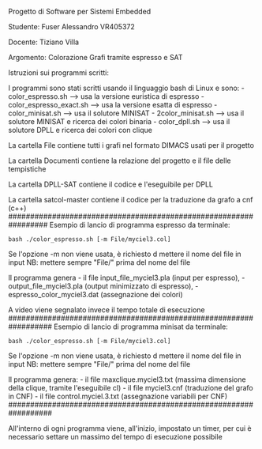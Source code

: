 Progetto di Software per Sistemi Embedded

Studente: Fuser Alessandro VR405372

Docente: Tiziano Villa

Argomento: Colorazione Grafi tramite espresso e SAT

Istruzioni sui programmi scritti:

I programmi sono stati scritti usando il linguaggio bash di Linux e sono:
	- color_espresso.sh --> usa la versione euristica di espresso
	- color_espresso_exact.sh --> usa la versione esatta di espresso
	- color_minisat.sh --> usa il solutore MINISAT
	- 2color_minisat.sh --> usa il solutore MINISAT e ricerca dei colori binaria
	- color_dpll.sh --> usa il solutore DPLL e ricerca dei colori con clique
	

La cartella File contiene tutti i grafi nel formato DIMACS usati per il progetto

La cartella Documenti contiene la relazione del progetto e il file delle tempistiche

La cartella DPLL-SAT contiene il codice e l'eseguibile per DPLL

La cartella satcol-master contiene il codice per la traduzione da grafo a cnf (c++)
#################################################################
Esempio di lancio di programma espresso da terminale:

	bash ./color_espresso.sh [-m File/myciel3.col]

Se l'opzione -m non viene usata, è richiesto d mettere il nome del file in input
NB: mettere sempre "File/" prima del nome del file

Il programma genera 
	- il file input_file_myciel3.pla (input per espresso), 
	- output_file_myciel3.pla (output minimizzato di espresso),
	- espresso_color_myciel3.dat (assegnazione dei colori)

A video viene segnalato invece il tempo totale di esecuzione
##################################################################
Esempio di lancio di programma minisat da terminale:

	bash ./color_espresso.sh [-m File/myciel3.col]

Se l'opzione -m non viene usata, è richiesto d mettere il nome del file in input
NB: mettere sempre "File/" prima del nome del file

Il programma genera:
	- il file maxclique.myciel3.txt (massima dimensione della clique, tramite l'eseguibile cl)
	- il file myciel3.cnf (traduzione del grafo in CNF)
	- il file control.myciel.3.txt (assegnazione variabili per CNF)
##################################################################

All'interno di ogni programma viene, all'inizio, impostato un timer, per cui è necessario settare un massimo del tempo di esecuzione possibile
